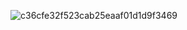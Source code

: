 ![c36cfe32f523cab25eaaf01d1d9f3469](https://github.com/user-attachments/assets/31a22228-35da-4bcb-b79a-5f4484884428)
